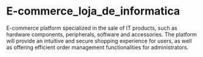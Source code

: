 # E-commerce_loja_de_informatica
E-commerce platform specialized in the sale of IT products, such as hardware components, peripherals, software and accessories. The platform will provide an intuitive and secure shopping experience for users, as well as offering efficient order management functionalities for administrators.
